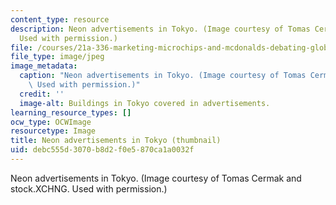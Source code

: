 ```yaml
---
content_type: resource
description: Neon advertisements in Tokyo. (Image courtesy of Tomas Cermak and stock.XCHNG.
  Used with permission.)
file: /courses/21a-336-marketing-microchips-and-mcdonalds-debating-globalization-spring-2004/debc555d3070b8d2f0e5870ca1a0032f_21a-336s04-th.jpg
file_type: image/jpeg
image_metadata:
  caption: "Neon advertisements in Tokyo. (Image courtesy of Tomas Cermak and\_[stock.XCHNG](http://www.sxc.hu/).\
    \ Used with permission.)"
  credit: ''
  image-alt: Buildings in Tokyo covered in advertisements.
learning_resource_types: []
ocw_type: OCWImage
resourcetype: Image
title: Neon advertisements in Tokyo (thumbnail)
uid: debc555d-3070-b8d2-f0e5-870ca1a0032f
---
```

Neon advertisements in Tokyo. (Image courtesy of Tomas Cermak and stock.XCHNG. Used with permission.)

